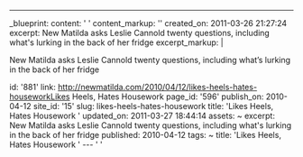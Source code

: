 ---
_blueprint:
  content: ' '
  content_markup: ''
  created_on: 2011-03-26 21:27:24
  excerpt: New Matilda asks Leslie Cannold twenty questions, including what's lurking
    in the back of her fridge
  excerpt_markup: |
    <p>New Matilda asks Leslie Cannold twenty questions, including what&rsquo;s lurking in the back of her fridge</p>
  id: '881'
  link: http://newmatilda.com/2010/04/12/likes-heels-hates-houseworkLikes Heels, Hates
    Housework
  page_id: '596'
  publish_on: 2010-04-12
  site_id: '15'
  slug: likes-heels-hates-housework
  title: 'Likes Heels, Hates Housework '
  updated_on: 2011-03-27 18:44:14
assets: ~
excerpt: New Matilda asks Leslie Cannold twenty questions, including what's lurking
  in the back of her fridge
published: 2010-04-12
tags: ~
title: 'Likes Heels, Hates Housework '
--- ' '
